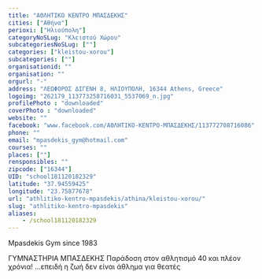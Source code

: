 ```yaml
---
title: "ΑΘΛΗΤΙΚΟ ΚΕΝΤΡΟ ΜΠΑΣΔΕΚΗΣ"
cities: ["Αθήνα"]
perioxi: ["Ηλιούπολη"]
categoryNoSLug: "Κλειστού Χώρου"
subcategoriesNoSLug: [""]
categories: ["kleistou-xorou"]
subcategories: [""]
organisationid: ""
organisation: ""
orgurl: "-"
address: "ΛΕΩΦΟΡΟΣ ΔΙΓΕΝΗ 8, ΗΛΙΟΥΠΟΛΗ, 16344 Athens, Greece"
logoimg: "262179_113773258716031_5537069_n.jpg"
profilePhoto : "downloaded"
coverPhoto : "downloaded"
website: ""
facebook: "www.facebook.com/ΑΘΛΗΤΙΚΟ-ΚΕΝΤΡΟ-ΜΠΑΣΔΕΚΗΣ/113772708716086"
phone: ""
email: "mpasdekis_gym@hotmail.com"
courses: ""
places: [""]
rensponsibles: ""
zipcode: ["16344"]
UID: "school181120182329"
latitude: "37.94559425"
longitude: "23.75877678"
url: "athlitiko-kentro-mpasdekis/athina/kleistou-xorou/"
slug: "athlitiko-kentro-mpasdekis"
aliases:
    - /school181120182329
---
```



Mpasdekis Gym since 1983

ΓΥΜΝΑΣΤΗΡΙΑ ΜΠΑΣΔΕΚΗΣ Παράδοση στον αθλητισμό 40 και πλέον χρόνια! ...επειδή η ζωή δεν είναι άθλημα για θεατές